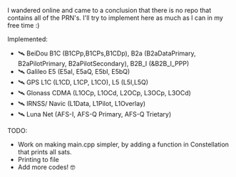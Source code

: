 I wandered online and came to a conclusion that there is no repo that contains all of the PRN's.
I'll try to implement here as much as I can in my free time :)

Implemented:
- 🛰️ BeiDou B1C (B1CPp,B1CPs,B1CDp), B2a (B2aDataPrimary, B2aPilotPrimary, B2aPilotSecondary), B2B_I (&B2B_I_PPP)
- 🛰️ Galileo E5 (E5aI, E5aQ, E5bI, E5bQ)
- 🛰️ GPS L1C (L1CD, L1CP, L1CO), L5 (L5I,L5Q)
- 🛰️ Glonass CDMA (L1OCp, L1OCd, L2OCp, L3OCp, L3OCd)
- 🛰️ IRNSS/ Navic (L1Data, L1Pilot, L1Overlay)
- 🛰️ Luna Net (AFS-I, AFS-Q Primary, AFS-Q Trietary)

TODO:
- Work on making main.cpp simpler, by adding a function in Constellation that prints all sats.
- Printing to file
- Add more codes! 🤓
